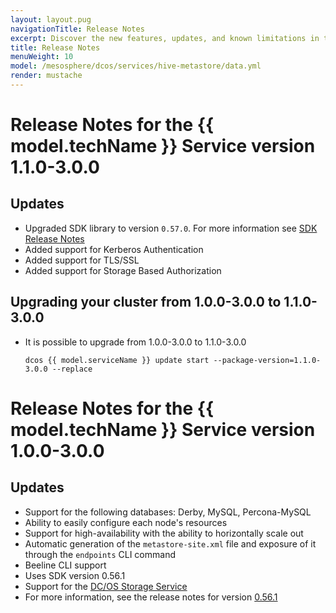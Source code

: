 ```yaml
---
layout: layout.pug
navigationTitle: Release Notes  
excerpt: Discover the new features, updates, and known limitations in this release of the Hive Metastore Service
title: Release Notes 
menuWeight: 10
model: /mesosphere/dcos/services/hive-metastore/data.yml
render: mustache
---
```

# Release Notes for the {{ model.techName }} Service version 1.1.0-3.0.0

## Updates

- Upgraded SDK library to version `0.57.0`. For more information see [SDK Release Notes](https://github.com/mesosphere/dcos-commons/releases/tag/0.57.0)
- Added support for Kerberos Authentication
- Added support for TLS/SSL
- Added support for Storage Based Authorization

## Upgrading your cluster from 1.0.0-3.0.0 to 1.1.0-3.0.0

- It is possible to upgrade from 1.0.0-3.0.0 to 1.1.0-3.0.0
  
  ```
  dcos {{ model.serviceName }} update start --package-version=1.1.0-3.0.0 --replace
  ```

# Release Notes for the {{ model.techName }} Service version 1.0.0-3.0.0

## Updates

- Support for the following databases: Derby, MySQL, Percona-MySQL
- Ability to easily configure each node's resources
- Support for high-availability with the ability to horizontally scale out
- Automatic generation of the `metastore-site.xml` file and exposure of it through the `endpoints` CLI command
- Beeline CLI support
- Uses SDK version 0.56.1
- Support for the [DC/OS Storage Service](https://docs.d2iq.com/mesosphere/dcos/services/storage/)
- For more information, see the release notes for version [0.56.1](https://github.com/mesosphere/dcos-commons/releases/tag/0.56.1)